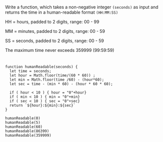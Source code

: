 Write a function, which takes a non-negative integer `(seconds)` as input and returns the time in a human-readable format `(HH:MM:SS)`

HH = hours, padded to 2 digits, range: 00 - 99

MM = minutes, padded to 2 digits, range: 00 - 59

SS = seconds, padded to 2 digits, range: 00 - 59

The maximum time never exceeds 359999 (99:59:59)

#

```
function humanReadable(seconds) {
  let time = seconds;
  let hour = Math.floor(time/(60 * 60)) ;
  let min = Math.floor(time /60) - (hour*60);
  let sec = time - (min * 60) - (hour * 60 * 60);
  
  if ( hour < 10 ) { hour = "0"+hour}
  if ( min < 10 ) { min = "0"+min}
  if ( sec < 10 ) { sec = "0"+sec}
  return `${hour}:${min}:${sec}`
}

humanReadable(0)
humanReadable(5)
humanReadable(60)
humanReadable(86399)
humanReadable(359999)
```
